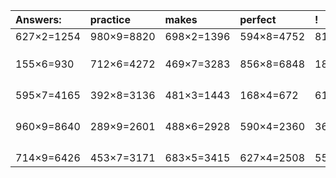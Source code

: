 | Answers: | practice | makes | perfect | ! |
| :--- | :--- | :--- | :--- | :--- |
| 627×2=1254 | 980×9=8820 | 698×2=1396 | 594×8=4752 | 810×8=6480 | 
|   |   |   |   |   | 
|   |   |   |   |   | 
|   |   |   |   |   | 
| 155×6=930 | 712×6=4272 | 469×7=3283 | 856×8=6848 | 183×5=915 | 
|   |   |   |   |   | 
|   |   |   |   |   | 
|   |   |   |   |   | 
|   |   |   |   |   | 
| 595×7=4165 | 392×8=3136 | 481×3=1443 | 168×4=672 | 612×8=4896 | 
|   |   |   |   |   | 
|   |   |   |   |   | 
|   |   |   |   |   | 
|   |   |   |   |   | 
| 960×9=8640 | 289×9=2601 | 488×6=2928 | 590×4=2360 | 367×9=3303 | 
|   |   |   |   |   | 
|   |   |   |   |   | 
|   |   |   |   |   | 
|   |   |   |   |   | 
| 714×9=6426 | 453×7=3171 | 683×5=3415 | 627×4=2508 | 555×3=1665 | 

